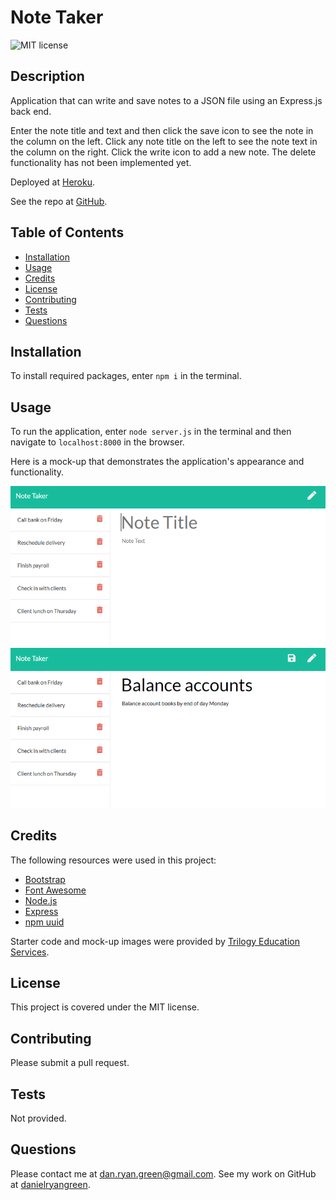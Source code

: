 # Note Taker
  ![MIT license](https://img.shields.io/badge/license-MIT-green)
  ## Description
  Application that can write and save notes to a JSON file using an Express.js back end.

  Enter the note title and text and then click the save icon to see the note in the column on the left. Click any note title on the left to see the note text in the column on the right. Click the write icon to add a new note. The delete functionality has not been implemented yet.

  Deployed at [Heroku](https://blooming-tundra-46335.herokuapp.com/).

  See the repo at [GitHub](https://github.com/danielryangreen/note-taker).
  ## Table of Contents
  * [Installation](#installation)
  * [Usage](#usage)
  * [Credits](#credits)
  * [License](#license)
  * [Contributing](#contributing)
  * [Tests](#tests)
  * [Questions](#questions)
  ## Installation
  To install required packages, enter `npm i` in the terminal.
  ## Usage
  To run the application, enter `node server.js` in the terminal and then navigate to `localhost:8000` in the browser.

  Here is a mock-up that demonstrates the application's appearance and functionality.

  ![mock-up of note taker](mockup/11-express-homework-demo-01.png)
  ![mock-up of note taker](mockup/11-express-homework-demo-02.png)
  ## Credits
  The following resources were used in this project:

  - [Bootstrap](https://getbootstrap.com/)
  - [Font Awesome](https://fontawesome.com/)
  - [Node.js](https://nodejs.org/en/)
  - [Express](https://expressjs.com/)
  - [npm uuid](https://www.npmjs.com/package/uuid)

  Starter code and mock-up images were provided by [Trilogy Education Services](https://trilogyed.com/).
  ## License
  This project is covered under the MIT license.
  ## Contributing
  Please submit a pull request.
  ## Tests
  Not provided.
  ## Questions
  Please contact me at dan.ryan.green@gmail.com. See my work on GitHub at [danielryangreen](https://github.com/danielryangreen/).